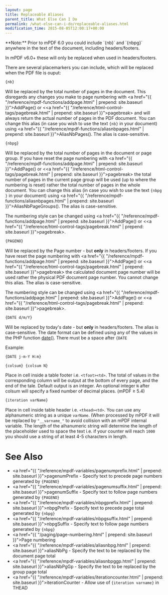 ```yaml
---
layout: page
title: Replaceable Aliases
parent_title: What Else Can I Do
permalink: /what-else-can-i-do/replaceable-aliases.html
modification_time: 2015-08-05T12:00:17+00:00
---
```


<div class="alert alert-info" role="alert" markdown="1">
  **Note:** Prior to mPDF 6.0 you could include
  `{nb​}` and `{nbpg​}` anywhere in the text of the
  document, including headers/footers.

  In mPDF v6.0+ these will only be replaced when used in headers/footers.
</div>

There are several placemarkers you can include, which will be replaced when the PDF file is ouput:

```html
{nb​}
```

Will be replaced by the total number of pages in the document. This disregards any changes you make to page numbering
with <a href="{{ "/reference/mpdf-functions/addpage.html" | prepend: site.baseurl }}">AddPage()</a> or
&lt;<a href="{{ "/reference/html-control-tags/pagebreak.html" | prepend: site.baseurl }}">pagebreak</a>&gt; and will
always return the actual number of pages in the PDF document. You can change this alias (in case you wish to use the
text `{nb​}` in your document) using
<a href="{{ "/reference/mpdf-functions/aliasnbpages.html" | prepend: site.baseurl }}">AliasNbPages()</a>. The alias
is case-sensitive.

```html
{nbpg​}
```

Will be replaced by the total number of pages in the document or page group. If you have reset the page numbering with
<a href="{{ "/reference/mpdf-functions/addpage.html" | prepend: site.baseurl }}">AddPage()</a> or
&lt;<a href="{{ "/reference/html-control-tags/pagebreak.html" | prepend: site.baseurl }}">pagebreak</a>&gt; the total
number of pages in the current page group will be used (up to where the numbering is reset) rather the total number of
pages in the whole document. You can change this alias (in case you wish to use the text `{nbpg​}` in your document)
using <a href="{{ "/reference/mpdf-functions/aliasnbpages.html" | prepend: site.baseurl }}">AliasNbPageGroups()</a>.
The alias is case-sensitive.

The numbering style can be changed using
<a href="{{ "/reference/mpdf-functions/addpage.html" | prepend: site.baseurl }}">AddPage()</a> or
&lt;<a href="{{ "/reference/html-control-tags/pagebreak.html" | prepend: site.baseurl }}">pagebreak</a>&gt;.

```html
{PAGENO}
```

Will be replaced by the Page number - but **only** in headers/footers. If you have reset the page numbering with
<a href="{{ "/reference/mpdf-functions/addpage.html" | prepend: site.baseurl }}">AddPage()</a> or
&lt;<a href="{{ "/reference/html-control-tags/pagebreak.html" | prepend: site.baseurl }}">pagebreak</a>&gt; the
calculated document page number will be used rather the physical PDF document page number. You cannot change this alias.
The alias is case-sensitive.

The numbering style can be changed using
<a href="{{ "/reference/mpdf-functions/addpage.html" | prepend: site.baseurl }}">AddPage()</a> or
&lt;<a href="{{ "/reference/html-control-tags/pagebreak.html" | prepend: site.baseurl }}">pagebreak</a>&gt;.

```html
{DATE d/m/Y}
```

Will be replaced by today's date - but **only** in headers/footers. The alias is case-sensitive. The date format can be
defined using any of the values in the PHP function <a href="http://www.php.net/manual/en/function.date.php">date()</a>.
There must be a space after `{DATE `

Example:
```html
{DATE j-m-Y H:m}
```

```html
{colsum} {colsum N}
```

Place in cell inside a table footer i.e. `<tfoot><td>`. The total of values in the corresponding column will
be output at the bottom of every page, and the end of the tale. Default output is an integer. An optional integer
`N` after colsum will specify a fixed number of decimal places. (mPDF &ge; 5.4)

```html
{iteration varName}
```

Place in cell inside table header i.e. `<thead><td>`. You can use any alphanumeric string as a unique `varName`.
(When processed by mPDF it will be replaced by `"__varname_"` to avoid collision with an mPDF internal variable. The
length of the alhanumeric string will determine the length of the placeholder used to space the text i.e. if your
counter will reach `1000` you should use a string of at least 4-5 characters in length.

# See Also

- <a href="{{ "/reference/mpdf-variables/pagenumprefix.html" | prepend: site.baseurl }}">pagenumPrefix</a> - Specify text to precede page numbers generated by `{PAGENO}`
- <a href="{{ "/reference/mpdf-variables/pagenumsuffix.html" | prepend: site.baseurl }}">pagenumSuffix</a> - Specify text to follow page numbers generated by `{PAGENO}`
- <a href="{{ "/reference/mpdf-variables/nbpgprefix.html" | prepend: site.baseurl }}">nbpgPrefix</a> - Specify text to precede page total generated by `{nbpg}`
- <a href="{{ "/reference/mpdf-variables/nbpgsuffix.html" | prepend: site.baseurl }}">nbpgSuffix</a> - Specify text to follow page numbers generated by `{nbpg}`
- <a href="{{ "/paging/page-numbering.html" | prepend: site.baseurl }}">Page numbering</a>
- <a href="{{ "/reference/mpdf-variables/aliasnbpg.html" | prepend: site.baseurl }}">aliasNbPg</a> - Specify the text to be replaced by the document page total
- <a href="{{ "/reference/mpdf-variables/aliasnbpggp.html" | prepend: site.baseurl }}">aliasNbPgGp</a> - Specify the text to be replaced by the group page total
- <a href="{{ "/reference/mpdf-variables/iterationcounter.html" | prepend: site.baseurl }}">iterationCounter</a> - Allow use of `{iteration varname}` in THEAD
